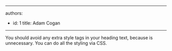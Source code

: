 

---
authors:
  - id: 1
    title: Adam Cogan
---




<span class='intro'> You should avoid any extra style tags in your heading text, because is unnecessary. You can ​do all the styling via CSS.
 </span>




